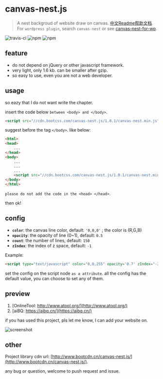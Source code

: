 # canvas-nest.js

> A nest backgroud of website draw on canvas. [中文Readme帮助文档](https://github.com/hustcc/canvas-nest.js/blob/master/README-zh.md). For `wordpress plugin`, search `canvas-nest` or see [canvas-nest-for-wp](https://github.com/aTool-org/canvas-nest-for-wp).

![travis-ci](https://travis-ci.org/hustcc/canvas-nest.js.svg?branch=master) ![npm](https://img.shields.io/npm/v/canvas-nest.js.svg?style=flat-square) ![npm](https://img.shields.io/npm/l/canvas-nest.js.svg?style=flat-square)



## feature

 - do not depend on jQuery or other javascript framework.
 - very light, only 1.6 kb. can be smaller after gzip.
 - so easy to use, even you are not a web developer.


## usage

so eazy that I do not want write the chapter.

insert the code below `between <body> and </body>`.

```html
<script src="//cdn.bootcss.com/canvas-nest.js/1.0.1/canvas-nest.min.js"></script>
```

suggest before the tag `</body>`. like below:

```html
<html>
<head>
	...
</head>
<body>
	...
	...
	...
	<script src="//cdn.bootcss.com/canvas-nest.js/1.0.1/canvas-nest.min.js"></script>
</body>
</html>
```


`please do not add the code in the <head> </head>`.

then ok!


## config

 - **`color`**: the canvas line color, default: `'0,0,0'` ; the color is (R,G,B)
 - **`opacity`**: the opacity of line (0~1), default: `0.5`
 - **`count`**: the number of lines, default: `150`
 - **`zIndex`**: the index of z space, default: `-1`

Example:

```html
<script type="text/javascript" color="0,0,255" opacity='0.7' zIndex="-2" count="99" src="//cdn.bootcss.com/canvas-nest.js/1.0.1/canvas-nest.min.js"></script>
```

set the config on the script node `as a attribute`. all the config has the default value, you can choose to set any of them.


## preview

1. [OnlineTool: http://www.atool.org/](http://www.atool.org/)
2. [aiBQ: https://aibq.cn/](https://aibq.cn/)

if you has used this project, pls let me know, I can add your website on.

![screenshot](https://raw.githubusercontent.com/hustcc/canvas-nest.js/master/screenshot.png)


## other

Project library cdn url: [http://www.bootcdn.cn/canvas-nest.js/](http://www.bootcdn.cn/canvas-nest.js/).

any bug or question, welcome to push request and issue.
